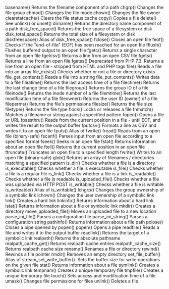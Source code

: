 basename()	Returns the filename component of a path
chgrp()	Changes the file group
chmod()	Changes the file mode
chown()	Changes the file owner
clearstatcache()	Clears the file status cache
copy()	Copies a file
delete()	See unlink() or unset()
dirname()	Returns the directory name component of a path
disk_free_space()	Returns the free space of a filesystem or disk
disk_total_space()	Returns the total size of a filesystem or disk
diskfreespace()	Alias of disk_free_space()
fclose()	Closes an open file
feof()	Checks if the "end-of-file" (EOF) has been reached for an open file
fflush()	Flushes buffered output to an open file
fgetc()	Returns a single character from an open file
fgetcsv()	Returns a line from an open CSV file
fgets()	Returns a line from an open file
fgetss()	Deprecated from PHP 7.3. Returns a line from an open file - stripped from HTML and PHP tags
file()	Reads a file into an array
file_exists()	Checks whether or not a file or directory exists
file_get_contents()	Reads a file into a string
file_put_contents()	Writes data to a file
fileatime()	Returns the last access time of a file
filectime()	Returns the last change time of a file
filegroup()	Returns the group ID of a file
fileinode()	Returns the inode number of a file
filemtime()	Returns the last modification time of a file
fileowner()	Returns the user ID (owner) of a file
fileperms()	Returns the file's permissions
filesize()	Returns the file size
filetype()	Returns the file type
flock()	Locks or releases a file
fnmatch()	Matches a filename or string against a specified pattern
fopen()	Opens a file or URL
fpassthru()	Reads from the current position in a file - until EOF, and writes the result to the output buffer
fputcsv()	Formats a line as CSV and writes it to an open file
fputs()	Alias of fwrite()
fread()	Reads from an open file (binary-safe)
fscanf()	Parses input from an open file according to a specified format
fseek()	Seeks in an open file
fstat()	Returns information about an open file
ftell()	Returns the current position in an open file
ftruncate()	Truncates an open file to a specified length
fwrite()	Writes to an open file (binary-safe)
glob()	Returns an array of filenames / directories matching a specified pattern
is_dir()	Checks whether a file is a directory
is_executable()	Checks whether a file is executable
is_file()	Checks whether a file is a regular file
is_link()	Checks whether a file is a link
is_readable()	Checks whether a file is readable
is_uploaded_file()	Checks whether a file was uploaded via HTTP POST
is_writable()	Checks whether a file is writable
is_writeable()	Alias of is_writable()
lchgrp()	Changes the group ownership of a symbolic link
lchown()	Changes the user ownership of a symbolic link
link()	Creates a hard link
linkinfo()	Returns information about a hard link
lstat()	Returns information about a file or symbolic link
mkdir()	Creates a directory
move_uploaded_file()	Moves an uploaded file to a new location
parse_ini_file()	Parses a configuration file
parse_ini_string()	Parses a configuration string
pathinfo()	Returns information about a file path
pclose()	Closes a pipe opened by popen()
popen()	Opens a pipe
readfile()	Reads a file and writes it to the output buffer
readlink()	Returns the target of a symbolic link
realpath()	Returns the absolute pathname
realpath_cache_get()	Returns realpath cache entries
realpath_cache_size()	Returns realpath cache size
rename()	Renames a file or directory
rewind()	Rewinds a file pointer
rmdir()	Removes an empty directory
set_file_buffer()	Alias of stream_set_write_buffer(). Sets the buffer size for write operations on the given file
stat()	Returns information about a file
symlink()	Creates a symbolic link
tempnam()	Creates a unique temporary file
tmpfile()	Creates a unique temporary file
touch()	Sets access and modification time of a file
umask()	Changes file permissions for files
unlink()	Deletes a file